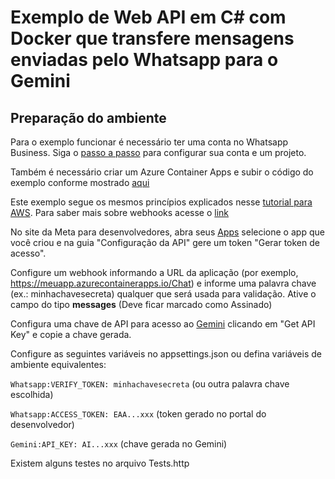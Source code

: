 # Exemplo de Web API em C# com Docker que transfere mensagens enviadas pelo Whatsapp para o Gemini

## Preparação do ambiente

Para o exemplo funcionar é necessário ter uma conta no Whatsapp Business. Siga o [passo a passo](https://developers.facebook.com/docs/whatsapp/cloud-api/get-started) para configurar sua conta e um projeto.

Também é necessário criar um Azure Container Apps e subir o código do exemplo conforme mostrado [aqui](https://learn.microsoft.com/en-us/azure/container-apps/deploy-visual-studio-code)

Este exemplo segue os mesmos princípios explicados nesse [tutorial para AWS](https://developers.facebook.com/docs/whatsapp/cloud-api/guides/set-up-whatsapp-echo-bot). Para saber mais sobre webhooks acesse o [link](https://developers.facebook.com/docs/whatsapp/cloud-api/guides/set-up-webhooks)

No site da Meta para desenvolvedores, abra seus [Apps](https://developers.facebook.com/apps) selecione o app que você criou e na guia "Configuração da API" gere um token "Gerar token de acesso".

Configure um webhook informando a URL da aplicação (por exemplo, https://meuapp.azurecontainerapps.io/Chat) e informe uma palavra chave (ex.: minhachavesecreta) qualquer que será usada para validação. Ative o campo do tipo **messages** (Deve ficar marcado como Assinado)

Configura uma chave de API para acesso ao [Gemini](https://aistudio.google.com/prompts/new_chat) clicando em "Get API Key" e copie a chave gerada.

Configure as seguintes variáveis no appsettings.json ou defina variáveis de ambiente equivalentes:

`Whatsapp:VERIFY_TOKEN: minhachavesecreta` (ou outra palavra chave escolhida)

`Whatsapp:ACCESS_TOKEN: EAA...xxx` (token gerado no portal do desenvolvedor)

`Gemini:API_KEY: AI...xxx` (chave gerada no Gemini)

Existem alguns testes no arquivo Tests.http
